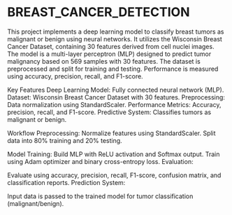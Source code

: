 # BREAST_CANCER_DETECTION
This project implements a deep learning model to classify breast tumors as malignant or benign using neural networks. It utilizes the Wisconsin Breast Cancer Dataset, containing 30 features derived from cell nuclei images.
<br>
The model is a multi-layer perceptron (MLP) designed to predict tumor malignancy based on 569 samples with 30 features. The dataset is preprocessed and split for training and testing. Performance is measured using accuracy, precision, recall, and F1-score.
<br>

Key Features
Deep Learning Model: Fully connected neural network (MLP).
Dataset: Wisconsin Breast Cancer Dataset with 30 features.
Preprocessing: Data normalization using StandardScaler.
Performance Metrics: Accuracy, precision, recall, and F1-score.
Predictive System: Classifies tumors as malignant or benign.

Workflow
Preprocessing:
Normalize features using StandardScaler.
Split data into 80% training and 20% testing.

Model Training:
Build MLP with ReLU activation and Softmax output.
Train using Adam optimizer and binary cross-entropy loss.
Evaluation:

Evaluate using accuracy, precision, recall, F1-score, confusion matrix, and classification reports.
Prediction System:

Input data is passed to the trained model for tumor classification (malignant/benign).
